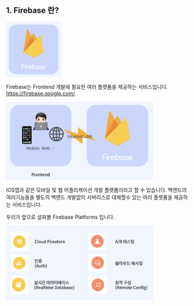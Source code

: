 ## 1. Firebase 란?

<img src="./images/Firebase_01.png" width="30%"/>

Firebase는 Frontend 개발에 필요한 여러 플랫폼을 제공하는 서비스입니다. https://firebase.google.com/

<img src="./images/Firebase_02.png" width="80%"/>

IOS앱과 같은 모바일 및 웹 어플리케이션 개발 플랫폼이라고 할 수 있습니다. 백엔드의 여러기능들을 별도의 백엔드 개발없이 서버리스로 대체할수 있는 여러 플랫폼을 제공하는 서비스입니다.

   

   

우리가 앞으로 살펴볼 Firebase Platforms 입니다.

<img src="./images/Firebase_03.png" width="80%"/>
